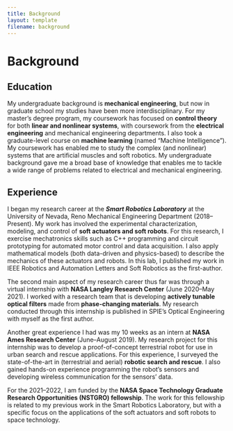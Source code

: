 ```yaml
---
title: Background
layout: template
filename: background
--- 
```


# Background

## Education

My undergraduate background is **mechanical engineering**, but now in graduate school my studies have been more interdisciplinary. For my master’s degree program, my coursework has focused on **control theory** for both **linear and nonlinear systems**, with coursework from the **electrical engineering** and mechanical engineering departments. I also took a graduate-level course on **machine learning** (named “Machine Intelligence”). My coursework has enabled me to study the complex (and nonlinear) systems that are artificial muscles and soft robotics. My undergraduate background gave me a broad base of knowledge that enables me to tackle a wide range of problems related to electrical and mechanical engineering.

## Experience

I began my research career at the ***Smart Robotics Laboratory*** at the University of Nevada, Reno Mechanical Engineering Department (2018–Present). My work has involved the experimental characterization, modeling, and control of **soft actuators and soft robots**. For this research, I exercise mechatronics skills such as C++ programming and circuit prototyping for automated motor control and data acquisition. I also apply mathematical models (both data-driven and physics-based) to describe the mechanics of these actuators and robots. In this lab, I published my work in IEEE Robotics and Automation Letters and Soft Robotics as the first-author.

The second main aspect of my research career thus far was through a virtual internship with **NASA Langley Research Center** (June 2020–May 2021). I worked with a research team that is developing **actively tunable optical filters** made from **phase-changing materials**. My research conducted through this internship is published in SPIE’s Optical Engineering with myself as the first author.

Another great experience I had was my 10 weeks as an intern at **NASA Ames Research Center** (June–August 2019). My research project for this internship was to develop a proof-of-concept terrestrial robot for use in urban search and rescue applications. For this experience, I surveyed the state-of-the-art in (terrestrial and aerial) **robotic search and rescue**. I also gained hands-on experience programming the robot’s sensors and developing wireless communication for the sensors’ data.

For the 2021–2022, I am funded by the **NASA Space Technology Graduate Research Opportunities (NSTGRO) fellowship**. The work for this fellowship is related to my previous work in the Smart Robotics Laboratory, but with a specific focus on the applications of the soft actuators and soft robots to space technology.
